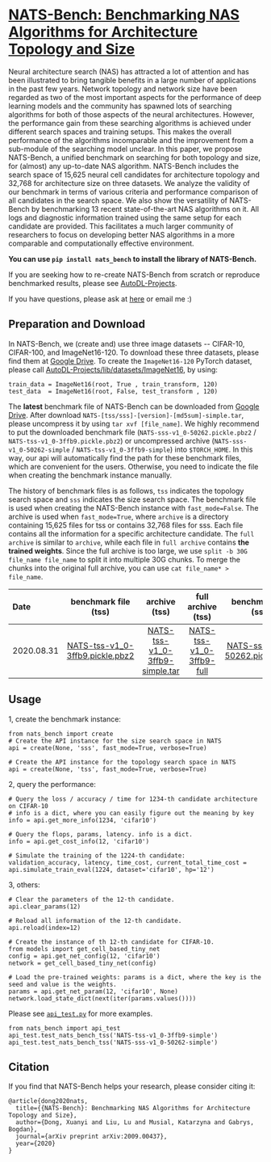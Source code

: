 # [NATS-Bench: Benchmarking NAS Algorithms for Architecture Topology and Size](https://arxiv.org/pdf/2009.00437.pdf)

Neural architecture search (NAS) has attracted a lot of attention and has been illustrated to bring tangible benefits in a large number of applications in the past few years. Network topology and network size have been regarded as two of the most important aspects for the performance of deep learning models and the community has spawned lots of searching algorithms for both of those aspects of the neural architectures. However, the performance gain from these searching algorithms is achieved under different search spaces and training setups. This makes the overall performance of the algorithms incomparable and the improvement from a sub-module of the searching model unclear.
In this paper, we propose NATS-Bench, a unified benchmark on searching for both topology and size, for (almost) any up-to-date NAS algorithm.
NATS-Bench includes the search space of 15,625 neural cell candidates for architecture topology and 32,768 for architecture size on three datasets.
We analyze the validity of our benchmark in terms of various criteria and performance comparison of all candidates in the search space.
We also show the versatility of NATS-Bench by benchmarking 13 recent state-of-the-art NAS algorithms on it. All logs and diagnostic information trained using the same setup for each candidate are provided.
This facilitates a much larger community of researchers to focus on developing better NAS algorithms in a more comparable and computationally effective environment.

**You can use `pip install nats_bench` to install the library of NATS-Bench.**

If you are seeking how to re-create NATS-Bench from scratch or reproduce benchmarked results, please see [AutoDL-Projects](https://github.com/D-X-Y/AutoDL-Projects/blob/master/docs/NATS-Bench.md#how-to-re-create-nats-bench-from-scratch).

If you have questions, please ask at [here](https://github.com/D-X-Y/AutoDL-Projects/issues) or email me :)


## Preparation and Download

In NATS-Bench, we (create and) use three image datasets -- CIFAR-10, CIFAR-100, and ImageNet16-120. To download these three datasets, please find them at [Google Drive](https://drive.google.com/drive/folders/1T3UIyZXUhMmIuJLOBMIYKAsJknAtrrO4?usp=sharing).
To create the `ImageNet16-120` PyTorch dataset, please call [AutoDL-Projects/lib/datasets/ImageNet16](https://github.com/D-X-Y/AutoDL-Projects/blob/master/lib/datasets/get_dataset_with_transform.py#L168), by using:
```
train_data = ImageNet16(root, True , train_transform, 120)
test_data  = ImageNet16(root, False, test_transform , 120)
```

The **latest** benchmark file of NATS-Bench can be downloaded from [Google Drive](https://drive.google.com/drive/folders/1zjB6wMANiKwB2A1yil2hQ8H_qyeSe2yt?usp=sharing).
After download `NATS-[tss/sss]-[version]-[md5sum]-simple.tar`, please uncompress it by using `tar xvf [file_name]`.
We highly recommend to put the downloaded benchmark file (`NATS-sss-v1_0-50262.pickle.pbz2` / `NATS-tss-v1_0-3ffb9.pickle.pbz2`) or uncompressed archive (`NATS-sss-v1_0-50262-simple` / `NATS-tss-v1_0-3ffb9-simple`) into `$TORCH_HOME`.
In this way, our api will automatically find the path for these benchmark files, which are convenient for the users. Otherwise, you need to indicate the file when creating the benchmark instance manually.

The history of benchmark files is as follows, `tss` indicates the topology search space and `sss` indicates the size search space.
The benchmark file is used when creating the NATS-Bench instance with `fast_mode=False`.
The archive is used when `fast_mode=True`, where `archive` is a directory containing 15,625 files for tss or contains 32,768 files for sss.
Each file contains all the information for a specific architecture candidate.
The `full archive` is similar to `archive`, while each file in `full archive` contains **the trained weights**.
Since the full archive is too large, we use `split -b 30G file_name file_name` to split it into multiple 30G chunks.
To merge the chunks into the original full archive, you can use `cat file_name* > file_name`.

|   Date     |  benchmark file (tss) | archive (tss) | full archive (tss) |       benchmark file (sss)      |       archive (sss)        | full archive (sss) |
|:-----------|:---------------------:|:-------------:|:------------------:|:-------------------------------:|:--------------------------:|:------------------:|
| 2020.08.31 | [NATS-tss-v1_0-3ffb9.pickle.pbz2](https://drive.google.com/file/d/1vzyK0UVH2D3fTpa1_dSWnp1gvGpAxRul/view?usp=sharing) | [NATS-tss-v1_0-3ffb9-simple.tar](https://drive.google.com/file/d/17_saCsj_krKjlCBLOJEpNtzPXArMCqxU/view?usp=sharing) | [NATS-tss-v1_0-3ffb9-full](https://drive.google.com/drive/folders/17S2Xg_rVkUul4KuJdq0WaWoUuDbo8ZKB?usp=sharing) | [NATS-sss-v1_0-50262.pickle.pbz2](https://drive.google.com/file/d/1IabIvzWeDdDAWICBzFtTCMXxYWPIOIOX/view?usp=sharing) | [NATS-sss-v1_0-50262-simple.tar](https://drive.google.com/file/d/1scOMTUwcQhAMa_IMedp9lTzwmgqHLGgA/view?usp=sharing) | [NATS-sss-v1_0-50262-full](api.reload(index=12)) |


## Usage

1, create the benchmark instance:
```
from nats_bench import create
# Create the API instance for the size search space in NATS
api = create(None, 'sss', fast_mode=True, verbose=True)

# Create the API instance for the topology search space in NATS
api = create(None, 'tss', fast_mode=True, verbose=True)
```

2, query the performance:
```
# Query the loss / accuracy / time for 1234-th candidate architecture on CIFAR-10
# info is a dict, where you can easily figure out the meaning by key
info = api.get_more_info(1234, 'cifar10')

# Query the flops, params, latency. info is a dict.
info = api.get_cost_info(12, 'cifar10')

# Simulate the training of the 1224-th candidate:
validation_accuracy, latency, time_cost, current_total_time_cost = api.simulate_train_eval(1224, dataset='cifar10', hp='12')
```

3, others:
```
# Clear the parameters of the 12-th candidate.
api.clear_params(12)

# Reload all information of the 12-th candidate.
api.reload(index=12)

# Create the instance of th 12-th candidate for CIFAR-10.
from models import get_cell_based_tiny_net
config = api.get_net_config(12, 'cifar10')
network = get_cell_based_tiny_net(config)

# Load the pre-trained weights: params is a dict, where the key is the seed and value is the weights.
params = api.get_net_param(12, 'cifar10', None)
network.load_state_dict(next(iter(params.values())))
```


Please see [`api_test.py`](https://github.com/D-X-Y/NATS-Bench/blob/main/nats_bench/api_test.py) for more examples.
```
from nats_bench import api_test
api_test.test_nats_bench_tss('NATS-tss-v1_0-3ffb9-simple')
api_test.test_nats_bench_tss('NATS-sss-v1_0-50262-simple')
```


## Citation

If you find that NATS-Bench helps your research, please consider citing it:
```
@article{dong2020nats,
  title={{NATS-Bench}: Benchmarking NAS Algorithms for Architecture Topology and Size},
  author={Dong, Xuanyi and Liu, Lu and Musial, Katarzyna and Gabrys, Bogdan},
  journal={arXiv preprint arXiv:2009.00437},
  year={2020}
}
```
